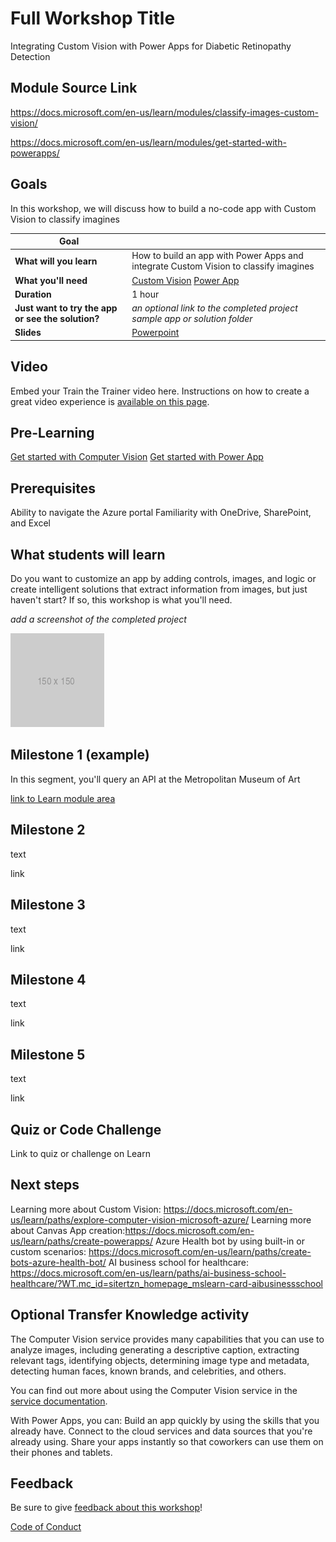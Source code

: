 # Full Workshop Title
Integrating Custom Vision with Power Apps for Diabetic Retinopathy Detection
## Module Source Link
https://docs.microsoft.com/en-us/learn/modules/classify-images-custom-vision/

https://docs.microsoft.com/en-us/learn/modules/get-started-with-powerapps/

## Goals

In this workshop, we will discuss how to build a no-code app with Custom Vision to classify imagines 

| **Goal**              |                                |
| ----------------------------- | --------------------------------------------------------------------- |
| **What will you learn**       | How to build an app with Power Apps and integrate Custom Vision to classify imagines                                        |
| **What you'll need**          | [Custom Vision](https://www.customvision.ai/) [Power App]( https://make.powerapps.com)|
| **Duration**                  | 1 hour                                                                |
| **Just want to try the app or see the solution?** | *an optional link to the completed project sample app or solution folder*                          |
| **Slides** | [Powerpoint](slides.pptx) 
                         
## Video

Embed your Train the Trainer video here. Instructions on how to create a great video experience is [available on this page](../video-guidance.md).

## Pre-Learning

[Get started with Computer Vision](https://docs.microsoft.com/en-us/learn/modules/analyze-images-computer-vision/)
[Get started with Power App](https://docs.microsoft.com/en-us/learn/modules/get-started-with-powerapps/)

## Prerequisites

Ability to navigate the Azure portal
Familiarity with OneDrive, SharePoint, and Excel

## What students will learn

Do you want to customize an app by adding controls, images, and logic or create intelligent solutions that extract information from images, but just haven't start? If so, this workshop is what you'll need.

*add a screenshot of the completed project*

![image of completed project](images/placeholder.png)

## Milestone 1 (example)

In this segment, you'll query an API at the Metropolitan Museum of Art

[link to Learn module area](link)

## Milestone 2

text

link

## Milestone 3

text

link

## Milestone 4

text

link

## Milestone 5

text

link

## Quiz or Code Challenge

Link to quiz or challenge on Learn

## Next steps

Learning more about Custom Vision: https://docs.microsoft.com/en-us/learn/paths/explore-computer-vision-microsoft-azure/
Learning more about Canvas App creation:https://docs.microsoft.com/en-us/learn/paths/create-powerapps/
Azure Health bot by using built-in or custom scenarios: https://docs.microsoft.com/en-us/learn/paths/create-bots-azure-health-bot/
AI business school for healthcare: https://docs.microsoft.com/en-us/learn/paths/ai-business-school-healthcare/?WT.mc_id=sitertzn_homepage_mslearn-card-aibusinessschool

## Optional Transfer Knowledge activity

The Computer Vision service provides many capabilities that you can use to analyze images, including generating a descriptive caption, extracting relevant tags, identifying objects, determining image type and metadata, detecting human faces, known brands, and celebrities, and others.

You can find out more about using the Computer Vision service in the [service documentation](https://docs.microsoft.com/en-us/azure/cognitive-services/computer-vision/).

With Power Apps, you can:
Build an app quickly by using the skills that you already have.
Connect to the cloud services and data sources that you're already using.
Share your apps instantly so that coworkers can use them on their phones and tablets.

## Feedback

Be sure to give [feedback about this workshop](https://forms.office.com/r/MdhJWMZthR)!

[Code of Conduct](CODE_OF_CONDUCT.md)

